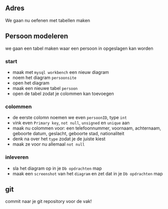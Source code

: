 ## Adres


We gaan nu oefenen met tabellen maken


## Persoon modeleren

we gaan een tabel maken waar een persoon in opgeslagen kan worden


### start
- maak met `mysql workbench` een nieuw diagram
- noem het diagram `persoonsite`
- open het diagram
- maak een nieuwe tabel `persoon`
- open de tabel zodat je colommen kan toevoegen


### colommen

- de eerste colomn noemen we even `persoonID`, type `int`
- vink even `Primary key`, `not null`, `unsigned` en `unique` aan
- maak nu colommen voor: een telefoonnummer, voornaam, achternaam, geboorte datum, geslacht, geboorte stad, nationaliteit
- denk na over het `type` zodat je de juiste kiest
- maak ze voor nu allemaal `not null`

### inleveren
- sla het diagram op in je `Db opdrachten` map
- maak een `screenshot` van het `diagram` en zet dat in je `Db opdrachten` map

## git

commit naar je git repository voor de vak!
